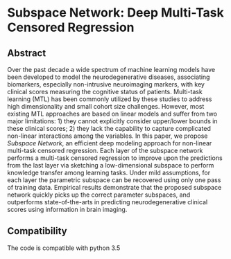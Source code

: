 # Subspace Network: Deep Multi-Task Censored Regression

## Abstract
Over the past decade a wide spectrum of machine learning models have been 
developed to model the neurodegenerative diseases, associating biomarkers, especially
non-intrusive neuroimaging markers, with key clinical scores measuring
the cognitive status of patients. Multi-task learning (MTL) has been commonly utilized by these studies to address high dimensionality and small cohort size challenges. However, most existing MTL 
approaches are based on linear models and suffer from two major limitations: 1) they cannot
explicitly consider upper/lower bounds in these clinical scores; 2) they lack the capability to capture complicated non-linear interactions among the variables. In this paper, we propose *Subspace Network*, an efficient
deep modeling approach for non-linear multi-task censored regression. Each
layer of the subspace network performs a multi-task censored regression to
improve upon the predictions from the last layer via sketching a 
low-dimensional subspace to perform knowledge transfer among learning tasks. Under mild assumptions, for each layer the parametric
subspace can be recovered using only one pass of training data. Empirical results demonstrate that the proposed subspace network quickly picks up 
the correct parameter subspaces, and outperforms state-of-the-arts in predicting 
neurodegenerative clinical scores using information in brain imaging. 

## Compatibility
The code is compatible with python 3.5
